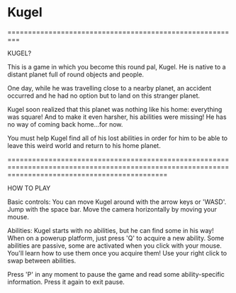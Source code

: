 # Kugel

=========================================================

KUGEL?

This is a game in which you become this round pal, Kugel.
He is native to a distant planet full of round objects and people.

One day, while he was travelling close to a nearby planet, an accident occurred and he had no option but to land on this stranger planet.

Kugel soon realized that this planet was nothing like his home: everything was square! And to make it even harsher, his abilities were missing!
He has no way of coming back home...for now.

You must help Kugel find all of his lost abilities in order for him to be able to leave this weird world and return to his home planet.

===================================================================================================================================================

HOW TO PLAY

Basic controls:
You can move Kugel around with the arrow keys or 'WASD'.
Jump with the space bar.
Move the camera horizontally by moving your mouse.

Abilities:
Kugel starts with no abilities, but he can find some in his way!
When on a powerup platform, just press 'Q' to acquire a new ability.
Some abilities are passive, some are activated when you click with your mouse.
You'll learn how to use them once you acquire them!
Use your right click to swap between abilities.

Press 'P' in any moment to pause the game and read some ability-specific information.
Press it again to exit pause.
